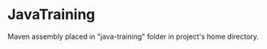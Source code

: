 JavaTraining
============
Maven assembly placed in "java-training" folder in project's  home directory.
